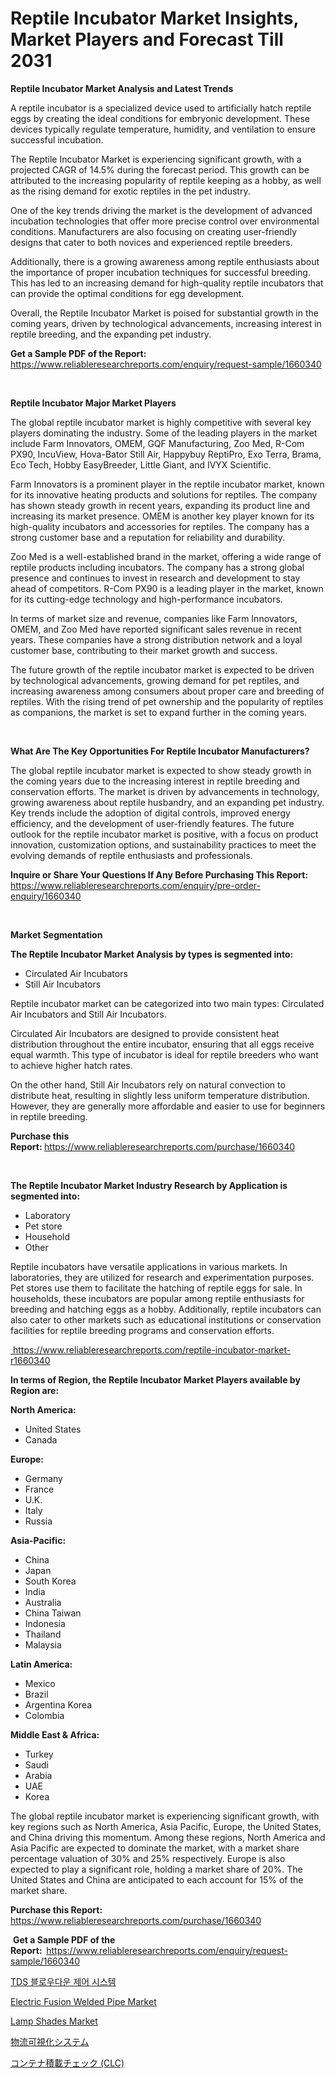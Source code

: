 <p><h1>Reptile Incubator Market Insights, Market Players and Forecast Till 2031</h1></p><p><strong>Reptile Incubator Market Analysis and Latest Trends</strong></p>
<p><p>A reptile incubator is a specialized device used to artificially hatch reptile eggs by creating the ideal conditions for embryonic development. These devices typically regulate temperature, humidity, and ventilation to ensure successful incubation.</p><p>The Reptile Incubator Market is experiencing significant growth, with a projected CAGR of 14.5% during the forecast period. This growth can be attributed to the increasing popularity of reptile keeping as a hobby, as well as the rising demand for exotic reptiles in the pet industry.</p><p>One of the key trends driving the market is the development of advanced incubation technologies that offer more precise control over environmental conditions. Manufacturers are also focusing on creating user-friendly designs that cater to both novices and experienced reptile breeders.</p><p>Additionally, there is a growing awareness among reptile enthusiasts about the importance of proper incubation techniques for successful breeding. This has led to an increasing demand for high-quality reptile incubators that can provide the optimal conditions for egg development.</p><p>Overall, the Reptile Incubator Market is poised for substantial growth in the coming years, driven by technological advancements, increasing interest in reptile breeding, and the expanding pet industry.</p></p>
<p><strong>Get a Sample PDF of the Report:&nbsp;</strong> <a href="https://www.reliableresearchreports.com/enquiry/request-sample/1660340">https://www.reliableresearchreports.com/enquiry/request-sample/1660340</a></p>
<p>&nbsp;</p>
<p><strong>Reptile Incubator Major Market Players</strong></p>
<p><p>The global reptile incubator market is highly competitive with several key players dominating the industry. Some of the leading players in the market include Farm Innovators, OMEM, GQF Manufacturing, Zoo Med, R-Com PX90, IncuView, Hova-Bator Still Air, Happybuy ReptiPro, Exo Terra, Brama, Eco Tech, Hobby EasyBreeder, Little Giant, and IVYX Scientific.</p><p>Farm Innovators is a prominent player in the reptile incubator market, known for its innovative heating products and solutions for reptiles. The company has shown steady growth in recent years, expanding its product line and increasing its market presence. OMEM is another key player known for its high-quality incubators and accessories for reptiles. The company has a strong customer base and a reputation for reliability and durability.</p><p>Zoo Med is a well-established brand in the market, offering a wide range of reptile products including incubators. The company has a strong global presence and continues to invest in research and development to stay ahead of competitors. R-Com PX90 is a leading player in the market, known for its cutting-edge technology and high-performance incubators.</p><p>In terms of market size and revenue, companies like Farm Innovators, OMEM, and Zoo Med have reported significant sales revenue in recent years. These companies have a strong distribution network and a loyal customer base, contributing to their market growth and success.</p><p>The future growth of the reptile incubator market is expected to be driven by technological advancements, growing demand for pet reptiles, and increasing awareness among consumers about proper care and breeding of reptiles. With the rising trend of pet ownership and the popularity of reptiles as companions, the market is set to expand further in the coming years.</p></p>
<p>&nbsp;</p>
<p><strong>What Are The Key Opportunities For Reptile Incubator Manufacturers?</strong></p>
<p><p>The global reptile incubator market is expected to show steady growth in the coming years due to the increasing interest in reptile breeding and conservation efforts. The market is driven by advancements in technology, growing awareness about reptile husbandry, and an expanding pet industry. Key trends include the adoption of digital controls, improved energy efficiency, and the development of user-friendly features. The future outlook for the reptile incubator market is positive, with a focus on product innovation, customization options, and sustainability practices to meet the evolving demands of reptile enthusiasts and professionals.</p></p>
<p><strong>Inquire or Share Your Questions If Any Before Purchasing This Report:</strong> <a href="https://www.reliableresearchreports.com/enquiry/pre-order-enquiry/1660340">https://www.reliableresearchreports.com/enquiry/pre-order-enquiry/1660340</a></p>
<p>&nbsp;</p>
<p><strong>Market Segmentation</strong></p>
<p><strong>The Reptile Incubator Market Analysis by types is segmented into:</strong></p>
<p><ul><li>Circulated Air Incubators</li><li>Still Air Incubators</li></ul></p>
<p><p>Reptile incubator market can be categorized into two main types: Circulated Air Incubators and Still Air Incubators. </p><p>Circulated Air Incubators are designed to provide consistent heat distribution throughout the entire incubator, ensuring that all eggs receive equal warmth. This type of incubator is ideal for reptile breeders who want to achieve higher hatch rates.</p><p>On the other hand, Still Air Incubators rely on natural convection to distribute heat, resulting in slightly less uniform temperature distribution. However, they are generally more affordable and easier to use for beginners in reptile breeding.</p></p>
<p><strong>Purchase this Report:&nbsp;</strong><a href="https://www.reliableresearchreports.com/purchase/1660340">https://www.reliableresearchreports.com/purchase/1660340</a></p>
<p>&nbsp;</p>
<p><strong>The Reptile Incubator Market Industry Research by Application is segmented into:</strong></p>
<p><ul><li>Laboratory</li><li>Pet store</li><li>Household</li><li>Other</li></ul></p>
<p><p>Reptile incubators have versatile applications in various markets. In laboratories, they are utilized for research and experimentation purposes. Pet stores use them to facilitate the hatching of reptile eggs for sale. In households, these incubators are popular among reptile enthusiasts for breeding and hatching eggs as a hobby. Additionally, reptile incubators can also cater to other markets such as educational institutions or conservation facilities for reptile breeding programs and conservation efforts.</p></p>
<p><a href="https://www.reliableresearchreports.com/reptile-incubator-market-r1660340">&nbsp;https://www.reliableresearchreports.com/reptile-incubator-market-r1660340</a></p>
<p><strong>In terms of Region, the Reptile Incubator Market Players available by Region are:</strong></p>
<p>
    <p> <strong> North America: </strong>
        <ul>
            <li>United States</li>
            <li>Canada</li>
        </ul>
        </p> 
    <p> <strong> Europe: </strong>
        <ul>
            <li>Germany</li>
            <li>France</li>
            <li>U.K.</li>
            <li>Italy</li>
            <li>Russia</li>
        </ul>
        </p> 
    <p> <strong> Asia-Pacific: </strong>
        <ul>
            <li>China</li>
            <li>Japan</li>
            <li>South Korea</li>
            <li>India</li>
            <li>Australia</li>
            <li>China Taiwan</li>
            <li>Indonesia</li>
            <li>Thailand</li>
            <li>Malaysia</li>
        </ul>
        </p> 
    <p> <strong> Latin America: </strong>
        <ul>
            <li>Mexico</li>
            <li>Brazil</li>
            <li>Argentina Korea</li>
            <li>Colombia</li>
        </ul>
        </p> 
    <p> <strong> Middle East & Africa: </strong>
        <ul>
            <li>Turkey</li>
            <li>Saudi</li>
            <li>Arabia</li>
            <li>UAE</li>
            <li>Korea</li>
        </ul>
    </p>
    </p>
<p><p>The global reptile incubator market is experiencing significant growth, with key regions such as North America, Asia Pacific, Europe, the United States, and China driving this momentum. Among these regions, North America and Asia Pacific are expected to dominate the market, with a market share percentage valuation of 30% and 25% respectively. Europe is also expected to play a significant role, holding a market share of 20%. The United States and China are anticipated to each account for 15% of the market share.</p></p>
<p><strong>Purchase this Report: </strong><a href="https://www.reliableresearchreports.com/purchase/1660340">https://www.reliableresearchreports.com/purchase/1660340</a></p>
<p>&nbsp;<strong>Get a Sample PDF of the Report:&nbsp;&nbsp;</strong><a href="https://www.reliableresearchreports.com/enquiry/request-sample/1660340">https://www.reliableresearchreports.com/enquiry/request-sample/1660340</a></p>
<p><strong></strong></p>
<p><p><a href="https://github.com/Penelolack456456/Market-Research-Report-List-2/blob/main/7134138170306.md">TDS 블로우다운 제어 시스템</a></p><p><a href="https://github.com/mooaaztarek/Market-Research-Report-List-1/blob/main/electric-fusion-welded-pipe-market.md">Electric Fusion Welded Pipe Market</a></p><p><a href="https://github.com/liliskanaya73/Market-Research-Report-List-1/blob/main/lamp-shades-market.md">Lamp Shades Market</a></p><p><a href="https://github.com/dawson566/Market-Research-Report-List-2/blob/main/4805253158748.md">物流可視化システム</a></p><p><a href="https://github.com/DeonBoer2023/Market-Research-Report-List-1/blob/main/3572944158749.md">コンテナ積載チェック (CLC)</a></p></p>
